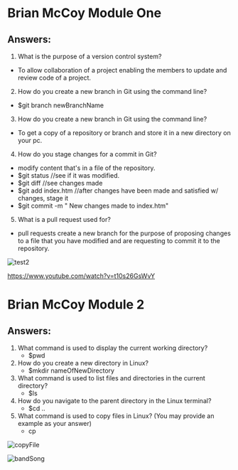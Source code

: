 # Brian McCoy Module One

## Answers:

1. What is the purpose of a version control system?
  - To allow collaboration of a project enabling the members to update and review code of a project.
2. How do you create a new branch in Git using the command line?
  - $git branch newBranchName
3. How do you create a new branch in Git using the command line?
  - To get a copy of a repository or branch and store it in a new directory on your pc.
4. How do you stage changes for a commit in Git?
  - modify content that's in a file of the repository.
  - $git status    //see if it was modified.
  - $git diff      //see changes made
  - $git add index.htm    //after changes have been made and satisfied w/ changes, stage it
  - $git commit -m "<Brian McCoy> New changes made to index.htm"
5. What is a pull request used for?
  - pull requests create a new branch for the purpose of proposing changes to a file that you have modified and are requesting to commit it to the repository.

![test2](https://github.com/g1sp4rky/BrianMcCoy_Training_Modules/assets/122124088/91d2cadd-d074-435e-8c4d-1377cd2f03d0)

https://www.youtube.com/watch?v=t10s26GsWvY




# Brian McCoy Module 2

## Answers:
1. What command is used to display the current working directory?
   - $pwd
2. How do you create a new directory in Linux?
   - $mkdir nameOfNewDirectory
3. What command is used to list files and directories in the current directory?
   - $ls
4. How do you navigate to the parent directory in the Linux terminal?
   - $cd ..
5. What command is used to copy files in Linux? (You may provide an example as your answer)
   - cp
  
![copyFile](https://github.com/g1sp4rky/BrianMcCoy_Training_Modules/assets/122124088/fe3ed368-efb5-47c9-a90a-e47a7701f68d)


![bandSong](https://github.com/g1sp4rky/BrianMcCoy_Training_Modules/assets/122124088/f8505734-f29a-4310-b214-546d65421673)


